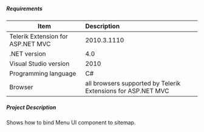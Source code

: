 ##### **Requirements** #####
|Item                               |Description|
|----------                         |:-------------|
|Telerik Extension for ASP.NET MVC  |2010.3.1110 |
|.NET version                       |4.0|
|Visual Studio version              |2010| 
|Programming language               |C#|
|Browser                            |all browsers supported by Telerik Extensions for ASP.NET MVC|

##### **Project Description** #####
Shows how to bind Menu UI component to sitemap.